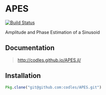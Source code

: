 APES
====
[![Build Status](https://travis-ci.org/codles/APES.svg)](https://travis-ci.org/codles/APES)

Amplitude and Phase Estimation of a Sinusoid

## Documentation

> http://codles.github.io/APES.jl/

## Installation

```julia
Pkg.clone("git@github.com:codles/APES.git")
```
